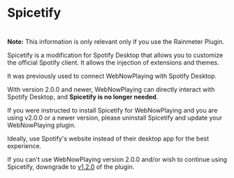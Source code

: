 # Spicetify

<div class="tip custom-block" style="padding-top: 8px">

**Note:** This information is only relevant only if you use the Rainmeter Plugin.

</div>

Spicetify is a modification for Spotify Desktop that allows you to customize the official Spotify client. It allows the injection of extensions and themes.

It was previously used to connect WebNowPlaying with Spotify Desktop.

With version 2.0.0 and newer, WebNowPlaying can directly interact with Spotify Desktop, and **Spicetify is no longer needed**.

If you were instructed to install Spicetify for WebNowPlaying and you are using v2.0.0 or a newer version, please uninstall Spicetify and update your WebNowPlaying plugin.

Ideally, use Spotify's website instead of their desktop app for the best experience.

If you can't use WebNowPlaying version 2.0.0 and/or wish to continue using Spicetify, downgrade to [v1.2.0](/rainmeter/changelog#v1-2-0) of the plugin.
